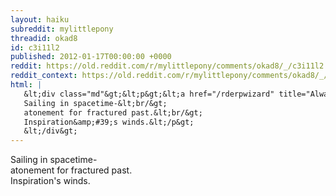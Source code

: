 ```yaml
---
layout: haiku
subreddit: mylittlepony
threadid: okad8
id: c3i11l2
published: 2012-01-17T00:00:00 +0000
reddit: https://old.reddit.com/r/mylittlepony/comments/okad8/_/c3i11l2
reddit_context: https://old.reddit.com/r/mylittlepony/comments/okad8/_/c3i11l2?context=3
html: |
   &lt;div class="md"&gt;&lt;p&gt;&lt;a href="/rderpwizard" title="Always Relevant / Shipping Mothers For New Foals / Bodhisattva Derp"&gt;&lt;/a&gt;
   Sailing in spacetime-&lt;br/&gt;
   atonement for fractured past.&lt;br/&gt;
   Inspiration&amp;#39;s winds.&lt;/p&gt;
   &lt;/div&gt;
---
```


[](/rderpwizard "Always Relevant / Shipping Mothers For New Foals / Bodhisattva Derp")
Sailing in spacetime-  
atonement for fractured past.  
Inspiration's winds.